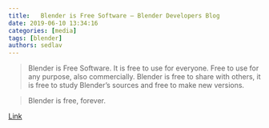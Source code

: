 ```yaml
---
title:   Blender is Free Software — Blender Developers Blog
date: 2019-06-10 13:34:16
categories: [media]
tags: [blender]
authors: sedlav
---
```


> Blender is Free Software. It is free to use for everyone. Free to use for any purpose, also commercially. Blender is free to share with others, it is free to study Blender’s sources and free to make new versions.

> Blender is free, forever.

[Link](https://code.blender.org/2019/06/blender-is-free-software/)
